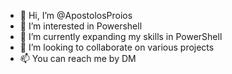 - 👋 Hi, I’m @ApostolosProios
- 👀 I’m interested in Powershell 
- 🌱 I’m currently expanding my skills in PowerShell 
- 💞️ I’m looking to collaborate on various projects
- 📫 You can reach me by DM

<!---
ApostolosProios/ApostolosProios is a ✨ special ✨ repository because its `README.md` (this file) appears on your GitHub profile.
You can click the Preview link to take a look at your changes.
--->
